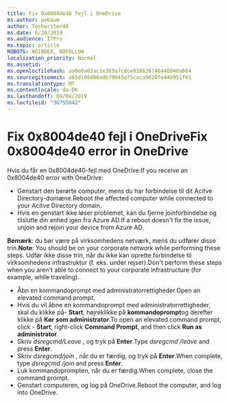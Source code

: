 ```yaml
---
title: Fix 0x8004de40 fejl i OneDrive
ms.author: pebaum
author: Techwriter40
ms.date: 6/20/2019
ms.audience: ITPro
ms.topic: article
ROBOTS: NOINDEX, NOFOLLOW
localization_priority: Normal
ms.assetid: ''
ms.openlocfilehash: aa0e0a63ac1e365a7cdce018626740446040a664
ms.sourcegitcommit: a65d196d00adb70045af5caca9828fe44b951f61
ms.translationtype: MT
ms.contentlocale: da-DK
ms.lasthandoff: 09/04/2019
ms.locfileid: "36755842"
---
```

# <a name="fix-0x8004de40-error-in-onedrive"></a><span data-ttu-id="b0117-102">Fix 0x8004de40 fejl i OneDrive</span><span class="sxs-lookup"><span data-stu-id="b0117-102">Fix 0x8004de40 error in OneDrive</span></span>

<span data-ttu-id="b0117-103">Hvis du får en 0x8004de40-fejl med OneDrive:</span><span class="sxs-lookup"><span data-stu-id="b0117-103">If you receive an 0x8004de40 error with OneDrive:</span></span>

- <span data-ttu-id="b0117-104">Genstart den berørte computer, mens du har forbindelse til dit Acitve Directory-domæne.</span><span class="sxs-lookup"><span data-stu-id="b0117-104">Reboot the affected computer while connected to your Acitve Directory domain.</span></span>
- <span data-ttu-id="b0117-105">Hvis en genstart ikke løser problemet, kan du fjerne joinforbindelse og tilslutte din enhed igen fra Azure AD.</span><span class="sxs-lookup"><span data-stu-id="b0117-105">If a reboot doesn't fix the issue, unjoin and rejoin your device from Azure AD.</span></span> 

<span data-ttu-id="b0117-106">**Bemærk**: du bør være på virksomhedens netværk, mens du udfører disse trin.</span><span class="sxs-lookup"><span data-stu-id="b0117-106">**Note**: You should be on your corporate network while performing these steps.</span></span> <span data-ttu-id="b0117-107">Udfør ikke disse trin, når du ikke kan oprette forbindelse til virksomhedens infrastruktur (f. eks. under rejser).</span><span class="sxs-lookup"><span data-stu-id="b0117-107">Don't perform these steps when you aren't able to connect to your corporate infrastructure (for example, while traveling).</span></span> 

- <span data-ttu-id="b0117-108">Åbn en kommandoprompt med administratorrettigheder.</span><span class="sxs-lookup"><span data-stu-id="b0117-108">Open an elevated command prompt.</span></span> 
- <span data-ttu-id="b0117-109">Hvis du vil åbne en kommandoprompt med administratorrettigheder, skal du klikke på- **Start**, højreklikke på **kommandoprompt**og derefter klikke på **Kør som administrator**.</span><span class="sxs-lookup"><span data-stu-id="b0117-109">To open an elevated command prompt, click - **Start**, right-click **Command Prompt**, and then click **Run as administrator**.</span></span>
- <span data-ttu-id="b0117-110">Skriv *dsregcmd/Leave* , og tryk på **Enter**.</span><span class="sxs-lookup"><span data-stu-id="b0117-110">Type *dsregcmd /leave* and press **Enter**.</span></span>
- <span data-ttu-id="b0117-111">Skriv *dsregcmd/join* , når du er færdig, og tryk på **Enter**.</span><span class="sxs-lookup"><span data-stu-id="b0117-111">When complete, type *dsregcmd /join* and press **Enter**.</span></span>
- <span data-ttu-id="b0117-112">Luk kommandoprompten, når du er færdig.</span><span class="sxs-lookup"><span data-stu-id="b0117-112">When complete, close the command prompt.</span></span>
- <span data-ttu-id="b0117-113">Genstart computeren, og log på OneDrive.</span><span class="sxs-lookup"><span data-stu-id="b0117-113">Reboot the computer, and log into OneDrive.</span></span>